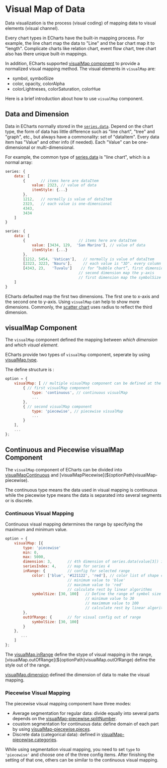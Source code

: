 # Visual Map of Data

Data visualization is the process (visual coding) of mapping data to visual elements (visual channel). 

Every chart types in ECharts have the built-in mapping process. For example, the line chart map the data to "Line" and the bar chart map it to "length". Complicate charts like relation chart, event flow chart, tree chart also has there unique built-in mappings. 

In addition, ECharts supported [visualMap component](${optionPath}visualMap) to provide a normalized visual mapping method. The visual elements in `visualMap` are: 

- symbol, symbolSize
- color, opacity, colorAlpha
- colorLightneses, colorSaturation, colorHue

Here is a brief introduction about how to use `visualMap` component. 

## Data and Dimension

Data in ECharts normally stored in the [`series.data`](${optionPath}series.data). Depend on the chart type, the form of data has little difference such as "line chart", "tree" and "graph", etc., but always have a commonality: set of "dataItem". Every data item has "Value" and other info (if needed). Each "Value" can be one-dimensional or multi-dimensional. 

For example, the common type of [series.data](${optionPath}series.data) is "line chart", which is a normal array: 

```js
series: {
    data: [
        {       // items here are dataItem
            value: 2323, // value of data
            itemStyle: {...}
        },
        1212,   // normally is value of dataItem
        2323,   // each value is one-dimensional
        4343,
        3434
    ]
}
```

```js
series: {
    data: [
        {                        // items here are dataItem
            value: [3434, 129,  'San Marino'], // value of data
            itemStyle: {...}
        },
        [1212, 5454, 'Vatican'],   // normally is value of dataItem
        [2323, 3223, 'Nauru'],     // each value is "3D". every column is a dimension
        [4343, 23,   'Tuvalu']    // for “bubble chart”, first dimension map the x-axis
                                 // second dimension map the y-axis
                                 // first dimension map the symbolSize
    ]
}
```

ECharts defaulted map the first two dimensions. The first one to x-axis and the second one to y-axis. Using `visualMap` can help to show more dimensions. Commonly, the [scatter chart](${optionPath}series-scatter) uses radius to reflect the third dimension. 

## visualMap Component

The `visualMap` component defined the mapping between *which dimension* and *which visual element*. 

ECharts provide two types of `visualMap` component, seperate by using [visualMap.type](${optionPath}visualMap.type).

The define structure is :

```js
option = {
    visualMap: [ // multiple visualMap component can be defined at the same time
        { // first visualMap component
            type: 'continuous', // continuous visualMap
            ...
        },
        { // second visualMap component
            type: 'piecewise', // piecewise visualMap
            ...
        }
    ],
    ...
};
```


## Continuous and Piecewise visualMap Component

The `visualMap` component of ECharts can be divided into [visualMapContinuous](${optionPath}visualMap-continuous) and [visualMapPiecewise](${optionPath}visualMap-piecewise). 

The continuous type means the data used in visual mapping is continuous while the piecewise type means the data is separated into several segments or is discrete. 

### Continuous Visual Mapping

Continuous visual mapping determines the range by specifying the maximum and minimum value. 

```js
option = {
    visualMap: [{
        type: 'piecewise'
        min: 0,
        max: 5000,
        dimension: 3,       // 4th dimension of series.data(value[3]) is mapped
        seriesIndex: 4,     // map for series 4
        inRange: {          // config for selected range
            color: ['blue', '#121122', 'red'], // color list of shape color mapping
                            // minimum value to 'blue'
                            // maximum value to 'red'
                            // calculate rest by linear algorithms
            symbolSize: [30, 100]   // Define the range of symbol size mapping
                                    // minimum value to 30
                                    // maximmum value to 100
                                    // calculate rest by linear algorithms
        },
        outOfRange: {       // for visual config out of range
            symbolSize: [30, 100]
        }
    },
       ...
    ]
};
```

The [visualMap.inRange](${optionPath}visualMap.inRange) define the stype of visual mapping in the range, [visualMap.outOfRange](${optionPath}visualMap.outOfRange) define the style out of the range.

[visualMap.dimension](~visualMap.dimension) defined the dimension of data to make the visual mapping. 


### Piecewise Visual Mapping

The piecewise visual mapping component have three modes: 

- Average segmentation for regular data: divide equally into several parts depends on the [visualMap-piecewise.splitNumber](${optionPath}visualMap-piecewise.splitNumber). 
- coustom segmentation for continuous data: define domain of each part by using [visualMap-piecewise.pieces](${optionPath}visualMap-piecewise.pieces). 
- Discrete data (categorical data): defined in  [visualMap-piecewise.categories](${optionPath}visualMap-piecewise.categories). 

While using segmentation visual mapping, you need to set `type` to `'piecewise'` and choose one of the three config items. After finishing the setting of that one, others can be similar to the continuous visual mapping. 
